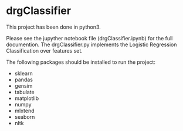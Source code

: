 # drgClassifier

This project has been done in python3.

Please see the jupyther notebook file (drgClassifier.ipynb) for the full documention.
The drgClassifier.py implements the Logistic Regression Classification over features set.

The following packages should be installed to run the project:
- sklearn
- pandas
- gensim
- tabulate
- matplotlib
- numpy
- mlxtend
- seaborn
- nltk
